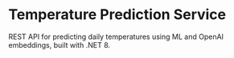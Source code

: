# Temperature Prediction Service

 REST API for predicting daily temperatures using ML and OpenAI embeddings, built with .NET 8.
